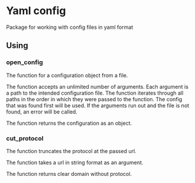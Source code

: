 # Yaml config

Package for working with config files in yaml format

## Using

### open_config
The function for a configuration object from a file.

The function accepts an unlimited number of arguments. Each argument is a path to the intended configuration file.
The function iterates through all paths in the order in which they were passed to the function. The config that was found first will be used. If the arguments run out and the file is not found, an error will be called.

The function returns the configuration as an object.

### cut_protocol
The function truncates the protocol at the passed url.

The function takes a url in string format as an argument.

The function returns clear domain without protocol.


